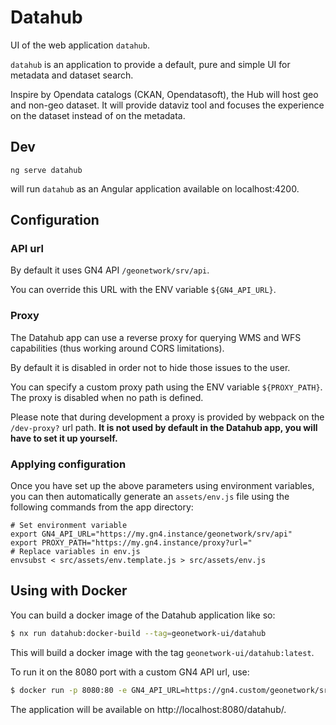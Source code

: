 # Datahub

UI of the web application `datahub`.

`datahub` is an application to provide a default, pure and simple UI for metadata and dataset search.

Inspire by Opendata catalogs (CKAN, Opendatasoft), the Hub will host geo and non-geo dataset. It will provide dataviz tool and focuses the experience on the dataset instead of on the metadata.

## Dev

```
ng serve datahub
```

will run `datahub` as an Angular application available on localhost:4200.

## Configuration

### API url

By default it uses GN4 API `/geonetwork/srv/api`.

You can override this URL with the ENV variable `${GN4_API_URL}`.

### Proxy

The Datahub app can use a reverse proxy for querying WMS and WFS capabilities (thus working around
CORS limitations).

By default it is disabled in order not to hide those issues to the user.

You can specify a custom proxy path using the ENV variable `${PROXY_PATH}`. The proxy is disabled when
no path is defined.

Please note that during development a proxy is provided by webpack on the `/dev-proxy?` url path. **It is
not used by default in the Datahub app, you will have to set it up yourself.**

### Applying configuration

Once you have set up the above parameters using environment variables, you can then automatically
generate an `assets/env.js` file using the following commands from the app directory:

```
# Set environment variable
export GN4_API_URL="https://my.gn4.instance/geonetwork/srv/api"
export PROXY_PATH="https://my.gn4.instance/proxy?url="
# Replace variables in env.js
envsubst < src/assets/env.template.js > src/assets/env.js
```

## Using with Docker

You can build a docker image of the Datahub application like so:

```bash
$ nx run datahub:docker-build --tag=geonetwork-ui/datahub
```

This will build a docker image with the tag `geonetwork-ui/datahub:latest`.

To run it on the 8080 port with a custom GN4 API url, use:

```bash
$ docker run -p 8080:80 -e GN4_API_URL=https://gn4.custom/geonetwork/srv/api geonetwork-ui/datahub
```

The application will be available on http://localhost:8080/datahub/.

